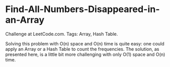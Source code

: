 # Find-All-Numbers-Disappeared-in-an-Array
Challenge at LeetCode.com. Tags: Array, Hash Table.

Solving this problem with O(n) space and O(n) time is quite easy: one could apply an Array or a Hash Table to count the frequencies.
The solution, as presented here, is a little bit more challenging with only O(1) space and O(n) time.
